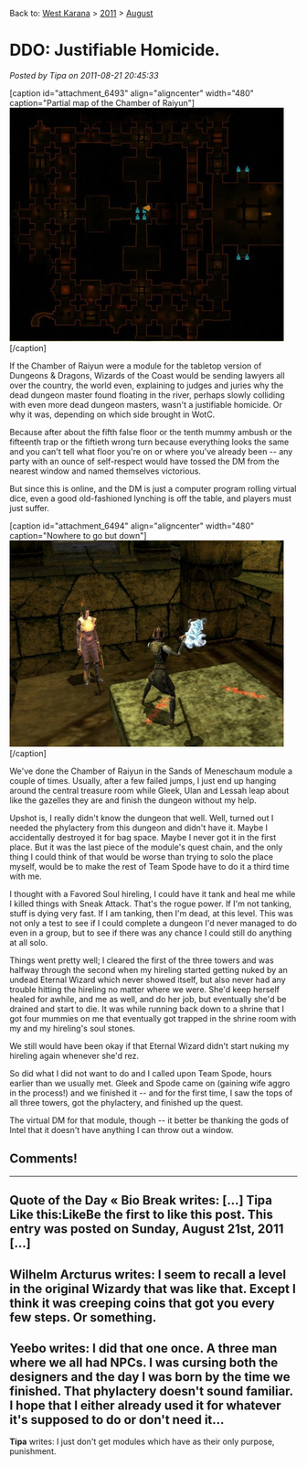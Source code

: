 Back to: [West Karana](/posts/westkarana.md) > [2011](/posts/2011/westkarana.md) > [August](./westkarana.md)
# DDO: Justifiable Homicide.

*Posted by Tipa on 2011-08-21 20:45:33*

[caption id="attachment\_6493" align="aligncenter" width="480" caption="Partial map of the Chamber of Raiyun"][![](../../../uploads/2011/08/dndclient-2011-08-21-19-25-20-77-480x409.jpg "Partial map of the Chamber of Raiyun")](../../../uploads/2011/08/dndclient-2011-08-21-19-25-20-77.jpg)[/caption]

If the Chamber of Raiyun were a module for the tabletop version of Dungeons & Dragons, Wizards of the Coast would be sending lawyers all over the country, the world even, explaining to judges and juries why the dead dungeon master found floating in the river, perhaps slowly colliding with even more dead dungeon masters, wasn't a justifiable homicide. Or why it was, depending on which side brought in WotC.

Because after about the fifth false floor or the tenth mummy ambush or the fifteenth trap or the fiftieth wrong turn because everything looks the same and you can't tell what floor you're on or where you've already been -- any party with an ounce of self-respect would have tossed the DM from the nearest window and named themselves victorious.

But since this is online, and the DM is just a computer program rolling virtual dice, even a good old-fashioned lynching is off the table, and players must just suffer.

[caption id="attachment\_6494" align="aligncenter" width="480" caption="Nowhere to go but down"][![](../../../uploads/2011/08/dndclient-2011-08-21-18-14-58-51-480x361.jpg "Nowhere to go but down")](../../../uploads/2011/08/dndclient-2011-08-21-18-14-58-51.jpg)[/caption]

We've done the Chamber of Raiyun in the Sands of Meneschaum module a couple of times. Usually, after a few failed jumps, I just end up hanging around the central treasure room while Gleek, Ulan and Lessah leap about like the gazelles they are and finish the dungeon without my help.

Upshot is, I really didn't know the dungeon that well. Well, turned out I needed the phylactery from this dungeon and didn't have it. Maybe I accidentally destroyed it for bag space. Maybe I never got it in the first place. But it was the last piece of the module's quest chain, and the only thing I could think of that would be worse than trying to solo the place myself, would be to make the rest of Team Spode have to do it a third time with me.

I thought with a Favored Soul hireling, I could have it tank and heal me while I killed things with Sneak Attack. That's the rogue power. If I'm not tanking, stuff is dying very fast. If I am tanking, then I'm dead, at this level. This was not only a test to see if I could complete a dungeon I'd never managed to do even in a group, but to see if there was any chance I could still do anything at all solo.

Things went pretty well; I cleared the first of the three towers and was halfway through the second when my hireling started getting nuked by an undead Eternal Wizard which never showed itself, but also never had any trouble hitting the hireling no matter where we were. She'd keep herself healed for awhile, and me as well, and do her job, but eventually she'd be drained and start to die. It was while running back down to a shrine that I got four mummies on me that eventually got trapped in the shrine room with my and my hireling's soul stones.

We still would have been okay if that Eternal Wizard didn't start nuking my hireling again whenever she'd rez.

So did what I did not want to do and I called upon Team Spode, hours earlier than we usually met. Gleek and Spode came on (gaining wife aggro in the process!) and we finished it -- and for the first time, I saw the tops of all three towers, got the phylactery, and finished up the quest.

The virtual DM for that module, though -- it better be thanking the gods of Intel that it doesn't have anything I can throw out a window.

## Comments!
---
**Quote of the Day &laquo; Bio Break** writes: [...] Tipa Like this:LikeBe the first to like this post.    This entry was posted on Sunday, August 21st, 2011 [...]
---
**Wilhelm Arcturus** writes: I seem to recall a level in the original Wizardy that was like that.  Except I think it was creeping coins that got you every few steps.  Or something.
---
**Yeebo** writes: I did that one once.  A three man where we all had NPCs.  I was cursing both the designers and the day I was born by the time we finished.  That phylactery doesn't sound familiar.  I hope that I either already used it for whatever it's supposed to do or don't need it...
---
**Tipa** writes: I just don't get modules which have as their only purpose, punishment.
